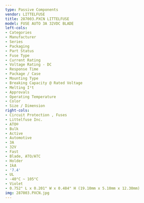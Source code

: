 ```yaml
---
type: Passive Components
vendor: LITTELFUSE
title: 287003.PXCN LITTELFUSE
model: FUSE AUTO 3A 32VDC BLADE
left-cols:
- Categories
- Manufacturer
- Series
- Packaging 
- Part Status
- Fuse Type
- Current Rating
- Voltage Rating - DC
- Response Time
- Package / Case
- Mounting Type
- Breaking Capacity @ Rated Voltage
- Melting I²t
- Approvals
- Operating Temperature
- Color
- Size / Dimension
right-cols:
- Circuit Protection , Fuses
- Littelfuse Inc.
- ATO®
- Bulk 
- Active
- Automotive
- 3A
- 32V
- Fast
- Blade, ATO/ATC
- Holder
- 1kA
- '7.4'
- UL
- -40°C ~ 105°C
- Violet
- 0.752" L x 0.201" W x 0.484" H (19.10mm x 5.10mm x 12.30mm)
img: 287003.PXCN.jpg
---
```

